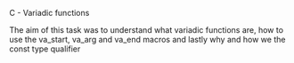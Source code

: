 C - Variadic functions

The aim of this task was to understand what variadic functions are, how to use the va_start, va_arg and va_end macros and lastly why and how we the const type qualifier
